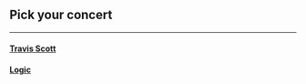## Pick your concert
---
#### [Travis Scott](travis-scott/choice-laflame.md)
#### [Logic](situations/choice.md)

